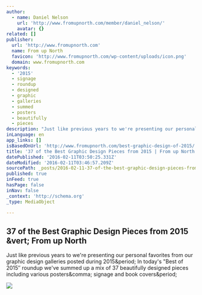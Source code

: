 ```yaml
---
author:
  - name: Daniel Nelson
    url: 'http://www.fromupnorth.com/member/daniel_nelson/'
    avatar: {}
related: []
publisher:
  url: 'http://www.fromupnorth.com'
  name: From up North
  favicon: 'http://www.fromupnorth.com/wp-content/uploads/icon.png'
  domain: www.fromupnorth.com
keywords:
  - '2015'
  - signage
  - roundup
  - designed
  - graphic
  - galleries
  - summed
  - posters
  - beautifully
  - pieces
description: "Just like previous years to we're presenting our personal favorites from our graphic design galleries posted during 2015. In today's \"Best of 2015″ roundup we've summed up a mix of 37 beautifully designed pieces including various posters, signage and book covers."
inLanguage: en
app_links: []
isBasedOnUrl: 'http://www.fromupnorth.com/best-graphic-design-of-2015/'
title: '37 of the Best Graphic Design Pieces from 2015 | From up North'
datePublished: '2016-02-11T03:50:25.331Z'
dateModified: '2016-02-11T03:46:57.209Z'
sourcePath: _posts/2016-02-11-37-of-the-best-graphic-design-pieces-from-2015-or-from-up-nor.md
published: true
inFeed: true
hasPage: false
inNav: false
_context: 'http://schema.org'
_type: MediaObject

---
```

<article style=""><h1>37 of the Best Graphic Design Pieces from 2015 &amp;vert; From up North</h1><p>Just like previous years to we're presenting our personal favorites from our graphic design galleries posted during 2015&amp;period; In today's "Best of 2015″ roundup we've summed up a mix of 37 beautifully designed pieces including various posters&amp;comma; signage and book covers&amp;period;</p><img src="http://www.fromupnorth.com/wp-content/uploads/26028/bestof2015-design-300x170.jpg" /></article>